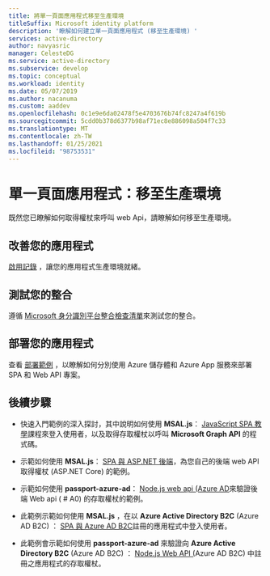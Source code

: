 ```yaml
---
title: 將單一頁面應用程式移至生產環境
titleSuffix: Microsoft identity platform
description: '瞭解如何建立單一頁面應用程式 (移至生產環境) '
services: active-directory
author: navyasric
manager: CelesteDG
ms.service: active-directory
ms.subservice: develop
ms.topic: conceptual
ms.workload: identity
ms.date: 05/07/2019
ms.author: nacanuma
ms.custom: aaddev
ms.openlocfilehash: 0c1e9e6da02478f5e4703676b74fc8247a4f619b
ms.sourcegitcommit: 5cdd0b378d6377b98af71ec8e886098a504f7c33
ms.translationtype: MT
ms.contentlocale: zh-TW
ms.lasthandoff: 01/25/2021
ms.locfileid: "98753531"
---
```

# <a name="single-page-application-move-to-production"></a>單一頁面應用程式：移至生產環境

既然您已瞭解如何取得權杖來呼叫 web Api，請瞭解如何移至生產環境。

## <a name="improve-your-app"></a>改善您的應用程式

[啟用記錄](msal-logging.md) ，讓您的應用程式生產環境就緒。

## <a name="test-your-integration"></a>測試您的整合

遵循 [Microsoft 身分識別平台整合檢查清單](identity-platform-integration-checklist.md)來測試您的整合。

## <a name="deploy-your-app"></a>部署您的應用程式

查看 [部署範例](https://github.com/Azure-Samples/ms-identity-javascript-angular-spa-aspnet-webapi-multitenant/tree/master/Chapter3) ，以瞭解如何分別使用 Azure 儲存體和 Azure App 服務來部署 SPA 和 Web API 專案。 

## <a name="next-steps"></a>後續步驟

- 快速入門範例的深入探討，其中說明如何使用 **MSAL.js**： [JavaScript SPA 教學](./tutorial-v2-javascript-spa.md)課程來登入使用者，以及取得存取權杖以呼叫 **Microsoft Graph API** 的程式碼。

- 示範如何使用 **MSAL.js**： [SPA 與 ASP.NET 後端](https://github.com/Azure-Samples/ms-identity-javascript-angular-spa-aspnetcore-webapi)，為您自己的後端 web API 取得權杖 (ASP.NET Core) 的範例。

- 示範如何使用 **passport-azure-ad**： [Node.js web api (Azure AD](https://github.com/Azure-Samples/active-directory-javascript-nodejs-webapi-v2)來驗證後端 Web api ( # A0) 的存取權杖的範例。

- 此範例示範如何使用 **MSAL.js** ，在以 **Azure Active Directory B2C** (Azure AD B2C) ： [SPA 與 Azure AD B2C](https://github.com/Azure-Samples/active-directory-b2c-javascript-msal-singlepageapp)註冊的應用程式中登入使用者。

- 此範例會示範如何使用 **passport-azure-ad** 來驗證向 **Azure Active Directory B2C** (Azure AD B2C) ： [Node.js Web API (](https://github.com/Azure-Samples/active-directory-b2c-javascript-nodejs-webapi)Azure AD B2C) 中註冊之應用程式的存取權杖。
